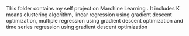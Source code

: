 This folder contains my self project on Marchine Learning . It includes K means clustering algorithm, linear regression using gradient descent optimization, multiple regression using gradient descent optimization and time series regression using gradient descent optimization

